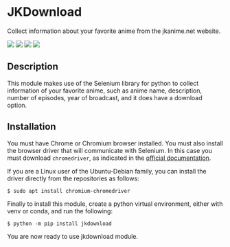 # JKDownload
Collect information about your favorite anime from the jkanime.net website.

![](https://img.shields.io/static/v1?label=python&message=3.9%20|%203.10&color=informational&style=plastic&logo=python)
![](https://img.shields.io/static/v1?label=selenium&message=4.4&color=informational&style=plastic&logo=selenium)
[![](https://img.shields.io/static/v1?label=pypi%20package&message=v0.0.2&color=%2334D058&style=plastic&logo=pypi)](https://pypi.org/project/jkdownload/)
![](https://img.shields.io/static/v1?label=test&message=pending&color=yellow&style=plastic)


## Description
This module makes use of the Selenium library for python to collect information of your favorite anime, such as anime name, description, number of episodes, year of broadcast, and it does have a download option.

## Installation
You must have Chrome or Chromium browser installed. You must also install the browser driver that will communicate with Selenium. In this case you must download `chromedriver`, as indicated in the [official documentation](https://www.selenium.dev/documentation/webdriver/getting_started/install_drivers/).

If you are a Linux user of the Ubuntu-Debian family, you can install the driver directly from the repositories as follows:

```console
$ sudo apt install chromium-chromedriver
```

Finally to install this module, create a python virtual environment, either with venv or conda, and run the following:

```console
$ python -m pip install jkdownload
```

You are now ready to use jkdownload module.